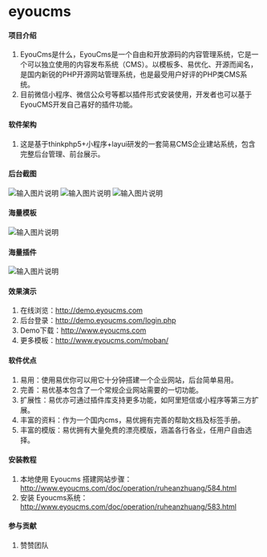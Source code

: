 # eyoucms

#### 项目介绍
1. EyouCms是什么，EyouCms是一个自由和开放源码的内容管理系统，它是一个可以独立使用的内容发布系统（CMS）。以模板多、易优化、开源而闻名，是国内新锐的PHP开源网站管理系统，也是最受用户好评的PHP类CMS系统。
2. 目前微信小程序、微信公众号等都以插件形式安装使用，开发者也可以基于EyouCMS开发自己喜好的插件功能。

#### 软件架构
1. 这是基于thinkphp5+小程序+layui研发的一套简易CMS企业建站系统，包含完整后台管理、前台展示。

#### 后台截图
![输入图片说明](https://images.gitee.com/uploads/images/2021/0527/201959_68da4d3c_1283764.png "QQ截图20210527180818.png")
![输入图片说明](https://images.gitee.com/uploads/images/2021/0527/202013_1f40ab6d_1283764.png "QQ截图20210527200858.png")
![输入图片说明](https://images.gitee.com/uploads/images/2021/0527/202020_d7db394a_1283764.png "QQ截图20210527201250.png")

#### 海量模板
![输入图片说明](https://images.gitee.com/uploads/images/2021/0527/202459_9da3e8ed_1283764.png "QQ截图20210527202316.png")

#### 海量插件
![输入图片说明](https://images.gitee.com/uploads/images/2021/0527/202517_83f915ea_1283764.png "QQ截图20210527202153.png")

#### 效果演示
1. 在线浏览：http://demo.eyoucms.com
2. 后台登录：http://demo.eyoucms.com/login.php
3. Demo下载：http://www.eyoucms.com
4. 更多模板：http://www.eyoucms.com/moban/

#### 软件优点
1. 易用：使用易优你可以用它十分钟搭建一个企业网站，后台简单易用。
2. 完善：易优基本包含了一个常规企业网站需要的一切功能。
3. 扩展性：易优亦可通过插件库支持更多功能，如阿里短信或小程序等第三方扩展。
4. 丰富的资料：作为一个国内cms，易优拥有完善的帮助文档及标签手册。
5. 丰富的模版：易优拥有大量免费的漂亮模版，涵盖各行各业，任用户自由选择。

#### 安装教程
1. 本地使用 Eyoucms 搭建网站步骤：http://www.eyoucms.com/doc/operation/ruheanzhuang/584.html
2. 安装 Eyoucms系统：http://www.eyoucms.com/doc/operation/ruheanzhuang/583.html

#### 参与贡献
1. 赞赞团队